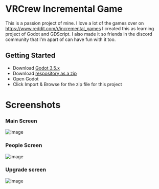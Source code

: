 # VRCrew Incremental Game
This is a passion project of mine. I love a lot of the games over on https://www.reddit.com/r/incremental_games I created this as learning project of Godot and GDScript. I also made it so friends in the discord community that I'm apart of can have fun with it too.

## Getting Started
* Download [Godot 3.5.x](https://github.com/godotengine/godot/releases/tag/3.5.1-stable)
* Download [respository as a zip](https://github.com/RillonDodgers/VRCrew-Incremental-Game/archive/refs/heads/main.zip)
* Open Godot
* Click Import & Browse for the zip file for this project


# Screenshots
### Main Screen
![image](https://user-images.githubusercontent.com/35751318/192898128-eb40a274-2808-4135-95f9-7f0ccfcd02b3.png)

### People Screen
![image](https://user-images.githubusercontent.com/35751318/192898270-f3459cfe-35ca-4a1f-be2b-cce83dba2a1d.png)

### Upgrade screen
![image](https://user-images.githubusercontent.com/35751318/192898293-bebc8251-4050-4265-aac8-e546117c95e2.png)
